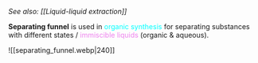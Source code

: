 *See also: [[Liquid-liquid extraction]]*

**Separating funnel** is used in <span style="color: aqua">organic synthesis</span> for separating substances with different states / <span style="color: violet">immiscible liquids</span> (organic & aqueous).

![[separating_funnel.webp|240]]
